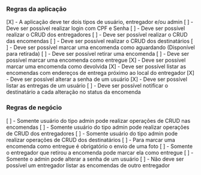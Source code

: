 ### Regras da aplicação

[X] - A aplicação deve ter dois tipos de usuário, entregador e/ou admin
[ ] - Deve ser possível realizar login com CPF e Senha
[ ] - Deve ser possível realizar o CRUD dos entregadores
[ ] - Deve ser possível realizar o CRUD das encomendas
[ ] - Deve ser possível realizar o CRUD dos destinatários
[ ] - Deve ser possível marcar uma encomenda como aguardando (Disponível para retirada)
[ ] - Deve ser possível retirar uma encomenda
[ ] - Deve ser possível marcar uma encomenda como entregue
[X] - Deve ser possível marcar uma encomenda como devolvida
[X] - Deve ser possível listar as encomendas com endereços de entrega próximo ao local do entregador
[X] - Deve ser possível alterar a senha de um usuário
[X] - Deve ser possível listar as entregas de um usuário
[ ] - Deve ser possível notificar o destinatário a cada alteração no status da encomenda

### Regras de negócio

[ ] - Somente usuário do tipo admin pode realizar operações de CRUD nas encomendas
[ ] - Somente usuário do tipo admin pode realizar operações de CRUD dos entregadores
[ ] - Somente usuário do tipo admin pode realizar operações de CRUD dos destinatários
[ ] - Para marcar uma encomenda como entregue é obrigatório o envio de uma foto
[ ] - Somente o entregador que retirou a encomenda pode marcar ela como entregue
[ ] - Somente o admin pode alterar a senha de um usuário
[ ] - Não deve ser possível um entregador listar as encomendas de outro entregador